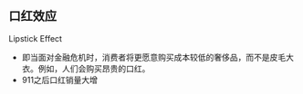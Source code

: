 <!-- 
title: 口红效应
from: 老梁
create: 2018-07-14
tags: term,economics
-->

## 口红效应

Lipstick Effect

- 即当面对金融危机时，消费者将更愿意购买成本较低的奢侈品，而不是皮毛大衣。例如，人们会购买昂贵的口红。
- 911之后口红销量大增